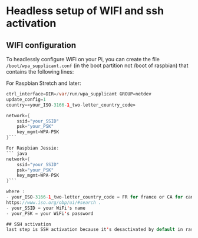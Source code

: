 # Headless setup of WIFI and ssh activation

## WIFI configuration
To headlessly configure WiFi on your Pi, you can create the file ```/boot/wpa_supplicant.conf``` (in the boot partition not /boot of raspbian) that contains the following lines:

For Raspbian Stretch and later:

``` java
ctrl_interface=DIR=/var/run/wpa_supplicant GROUP=netdev
update_config=1
country=«your_ISO-3166-1_two-letter_country_code»

network={
    ssid="your_SSID"
    psk="your_PSK"
    key_mgmt=WPA-PSK
}```

For Raspbian Jessie:
``` java
network={
    ssid="your_SSID"
    psk="your_PSK"
    key_mgmt=WPA-PSK
}```

where :
- your_ISO-3166-1_two-letter_country_code = FR for france or CA for canada you can get your country's ISO two lettre code from here 
https://www.iso.org/obp/ui/#search .
- your_SSID = your WiFi's name
- your_PSK = your WiFi's password

## SSH activation
last step is SSH activation because it's desactivated by default in raspbian. And to do so, you only need to create /boot/ssh.
